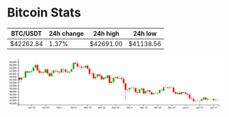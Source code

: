 # Bitcoin Stats

BTC/USDT|24h change|24h high|24h low|
|---|---|---|---|
|$42262.84|1.37%|$42691.00|$41138.56|

<img src="./chart.svg">
